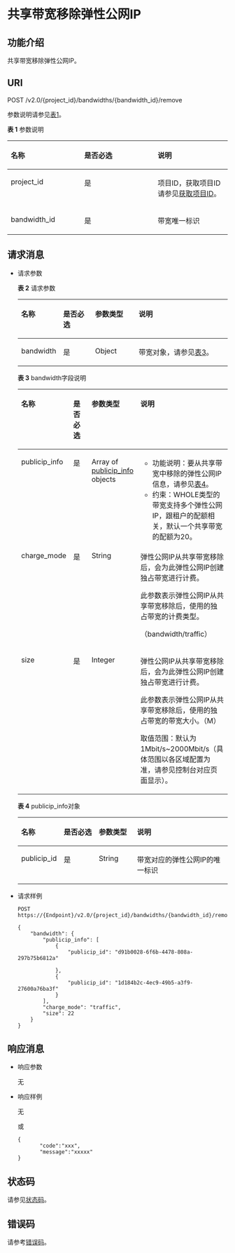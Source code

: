 # 共享带宽移除弹性公网IP<a name="eip_apisharedbandwidth_0005"></a>

## 功能介绍<a name="zh-cn_topic_0201534216_section16581154"></a>

共享带宽移除弹性公网IP。

## URI<a name="zh-cn_topic_0201534216_section15012662"></a>

POST /v2.0/\{project\_id\}/bandwidths/\{bandwidth\_id\}/remove

参数说明请参见[表1](#zh-cn_topic_0201534216_table25281875)。

**表 1**  参数说明

<a name="zh-cn_topic_0201534216_table25281875"></a>
<table><thead align="left"><tr id="zh-cn_topic_0201534216_row26712487"><th class="cellrowborder" valign="top" width="33.33333333333333%" id="mcps1.2.4.1.1"><p id="zh-cn_topic_0201534216_p16227847"><a name="zh-cn_topic_0201534216_p16227847"></a><a name="zh-cn_topic_0201534216_p16227847"></a>名称</p>
</th>
<th class="cellrowborder" valign="top" width="33.33333333333333%" id="mcps1.2.4.1.2"><p id="zh-cn_topic_0201534216_p39387211"><a name="zh-cn_topic_0201534216_p39387211"></a><a name="zh-cn_topic_0201534216_p39387211"></a>是否必选</p>
</th>
<th class="cellrowborder" valign="top" width="33.33333333333333%" id="mcps1.2.4.1.3"><p id="zh-cn_topic_0201534216_p36247516"><a name="zh-cn_topic_0201534216_p36247516"></a><a name="zh-cn_topic_0201534216_p36247516"></a>说明</p>
</th>
</tr>
</thead>
<tbody><tr id="zh-cn_topic_0201534216_row50367649"><td class="cellrowborder" valign="top" width="33.33333333333333%" headers="mcps1.2.4.1.1 "><p id="zh-cn_topic_0201534216_p53247746"><a name="zh-cn_topic_0201534216_p53247746"></a><a name="zh-cn_topic_0201534216_p53247746"></a>project_id</p>
</td>
<td class="cellrowborder" valign="top" width="33.33333333333333%" headers="mcps1.2.4.1.2 "><p id="zh-cn_topic_0201534216_p18100201"><a name="zh-cn_topic_0201534216_p18100201"></a><a name="zh-cn_topic_0201534216_p18100201"></a>是</p>
</td>
<td class="cellrowborder" valign="top" width="33.33333333333333%" headers="mcps1.2.4.1.3 "><p id="zh-cn_topic_0201534216_p10487112"><a name="zh-cn_topic_0201534216_p10487112"></a><a name="zh-cn_topic_0201534216_p10487112"></a>项目ID，获取项目ID请参见<a href="获取项目ID.md#eip_api06_0004">获取项目ID</a>。</p>
</td>
</tr>
<tr id="zh-cn_topic_0201534216_row41709209"><td class="cellrowborder" valign="top" width="33.33333333333333%" headers="mcps1.2.4.1.1 "><p id="zh-cn_topic_0201534216_p23002745"><a name="zh-cn_topic_0201534216_p23002745"></a><a name="zh-cn_topic_0201534216_p23002745"></a>bandwidth_id</p>
</td>
<td class="cellrowborder" valign="top" width="33.33333333333333%" headers="mcps1.2.4.1.2 "><p id="zh-cn_topic_0201534216_p51283066"><a name="zh-cn_topic_0201534216_p51283066"></a><a name="zh-cn_topic_0201534216_p51283066"></a>是</p>
</td>
<td class="cellrowborder" valign="top" width="33.33333333333333%" headers="mcps1.2.4.1.3 "><p id="zh-cn_topic_0201534216_p60287683"><a name="zh-cn_topic_0201534216_p60287683"></a><a name="zh-cn_topic_0201534216_p60287683"></a>带宽唯一标识</p>
</td>
</tr>
</tbody>
</table>

## 请求消息<a name="zh-cn_topic_0201534216_section896237"></a>

-   请求参数

    **表 2**  请求参数

    <a name="zh-cn_topic_0201534216_table3057854815556"></a>
    <table><thead align="left"><tr id="zh-cn_topic_0201534216_row6286666315556"><th class="cellrowborder" valign="top" width="15.409999999999998%" id="mcps1.2.5.1.1"><p id="zh-cn_topic_0201534216_p5903494715556"><a name="zh-cn_topic_0201534216_p5903494715556"></a><a name="zh-cn_topic_0201534216_p5903494715556"></a>名称</p>
    </th>
    <th class="cellrowborder" valign="top" width="15.98%" id="mcps1.2.5.1.2"><p id="zh-cn_topic_0201534216_p1710139915556"><a name="zh-cn_topic_0201534216_p1710139915556"></a><a name="zh-cn_topic_0201534216_p1710139915556"></a>是否必选</p>
    </th>
    <th class="cellrowborder" valign="top" width="21.43%" id="mcps1.2.5.1.3"><p id="zh-cn_topic_0201534216_p4303610815556"><a name="zh-cn_topic_0201534216_p4303610815556"></a><a name="zh-cn_topic_0201534216_p4303610815556"></a>参数类型</p>
    </th>
    <th class="cellrowborder" valign="top" width="47.18%" id="mcps1.2.5.1.4"><p id="zh-cn_topic_0201534216_p6337274615556"><a name="zh-cn_topic_0201534216_p6337274615556"></a><a name="zh-cn_topic_0201534216_p6337274615556"></a>说明</p>
    </th>
    </tr>
    </thead>
    <tbody><tr id="zh-cn_topic_0201534216_row3291877615556"><td class="cellrowborder" valign="top" width="15.409999999999998%" headers="mcps1.2.5.1.1 "><p id="zh-cn_topic_0201534216_p4917516615556"><a name="zh-cn_topic_0201534216_p4917516615556"></a><a name="zh-cn_topic_0201534216_p4917516615556"></a>bandwidth</p>
    </td>
    <td class="cellrowborder" valign="top" width="15.98%" headers="mcps1.2.5.1.2 "><p id="zh-cn_topic_0201534216_p2376550915556"><a name="zh-cn_topic_0201534216_p2376550915556"></a><a name="zh-cn_topic_0201534216_p2376550915556"></a>是</p>
    </td>
    <td class="cellrowborder" valign="top" width="21.43%" headers="mcps1.2.5.1.3 "><p id="zh-cn_topic_0201534216_p4595806815556"><a name="zh-cn_topic_0201534216_p4595806815556"></a><a name="zh-cn_topic_0201534216_p4595806815556"></a>Object</p>
    </td>
    <td class="cellrowborder" valign="top" width="47.18%" headers="mcps1.2.5.1.4 "><p id="zh-cn_topic_0201534216_p1610901815556"><a name="zh-cn_topic_0201534216_p1610901815556"></a><a name="zh-cn_topic_0201534216_p1610901815556"></a>带宽对象，请参见<a href="#zh-cn_topic_0201534216_table31854691">表3</a>。</p>
    </td>
    </tr>
    </tbody>
    </table>

    **表 3**  bandwidth字段说明

    <a name="zh-cn_topic_0201534216_table31854691"></a>
    <table><thead align="left"><tr id="zh-cn_topic_0201534216_row6882862"><th class="cellrowborder" valign="top" width="13.350000000000001%" id="mcps1.2.5.1.1"><p id="zh-cn_topic_0201534216_p20640979"><a name="zh-cn_topic_0201534216_p20640979"></a><a name="zh-cn_topic_0201534216_p20640979"></a>名称</p>
    </th>
    <th class="cellrowborder" valign="top" width="13.91%" id="mcps1.2.5.1.2"><p id="zh-cn_topic_0201534216_p61306625"><a name="zh-cn_topic_0201534216_p61306625"></a><a name="zh-cn_topic_0201534216_p61306625"></a>是否必选</p>
    </th>
    <th class="cellrowborder" valign="top" width="13.91%" id="mcps1.2.5.1.3"><p id="zh-cn_topic_0201534216_p5200653172316"><a name="zh-cn_topic_0201534216_p5200653172316"></a><a name="zh-cn_topic_0201534216_p5200653172316"></a>参数类型</p>
    </th>
    <th class="cellrowborder" valign="top" width="58.830000000000005%" id="mcps1.2.5.1.4"><p id="zh-cn_topic_0201534216_p66889567"><a name="zh-cn_topic_0201534216_p66889567"></a><a name="zh-cn_topic_0201534216_p66889567"></a>说明</p>
    </th>
    </tr>
    </thead>
    <tbody><tr id="zh-cn_topic_0201534216_row49345813"><td class="cellrowborder" valign="top" width="13.350000000000001%" headers="mcps1.2.5.1.1 "><p id="zh-cn_topic_0201534216_p37587916"><a name="zh-cn_topic_0201534216_p37587916"></a><a name="zh-cn_topic_0201534216_p37587916"></a>publicip_info</p>
    </td>
    <td class="cellrowborder" valign="top" width="13.91%" headers="mcps1.2.5.1.2 "><p id="zh-cn_topic_0201534216_p24722347"><a name="zh-cn_topic_0201534216_p24722347"></a><a name="zh-cn_topic_0201534216_p24722347"></a>是</p>
    </td>
    <td class="cellrowborder" valign="top" width="13.91%" headers="mcps1.2.5.1.3 "><p id="zh-cn_topic_0201534216_p18599757172316"><a name="zh-cn_topic_0201534216_p18599757172316"></a><a name="zh-cn_topic_0201534216_p18599757172316"></a>Array of <a href="#zh-cn_topic_0201534216_table30936422">publicip_info</a> objects</p>
    </td>
    <td class="cellrowborder" valign="top" width="58.830000000000005%" headers="mcps1.2.5.1.4 "><a name="zh-cn_topic_0201534216_ul290995117818"></a><a name="zh-cn_topic_0201534216_ul290995117818"></a><ul id="zh-cn_topic_0201534216_ul290995117818"><li>功能说明：要从共享带宽中移除的弹性公网IP信息，请参见<a href="#zh-cn_topic_0201534216_table30936422">表4</a>。</li><li>约束：WHOLE类型的带宽支持多个弹性公网IP，跟租户的配额相关，默认一个共享带宽的配额为20。</li></ul>
    </td>
    </tr>
    <tr id="zh-cn_topic_0201534216_row193703372412"><td class="cellrowborder" valign="top" width="13.350000000000001%" headers="mcps1.2.5.1.1 "><p id="zh-cn_topic_0201534216_p183711037154117"><a name="zh-cn_topic_0201534216_p183711037154117"></a><a name="zh-cn_topic_0201534216_p183711037154117"></a>charge_mode</p>
    </td>
    <td class="cellrowborder" valign="top" width="13.91%" headers="mcps1.2.5.1.2 "><p id="zh-cn_topic_0201534216_p17371237114118"><a name="zh-cn_topic_0201534216_p17371237114118"></a><a name="zh-cn_topic_0201534216_p17371237114118"></a>是</p>
    </td>
    <td class="cellrowborder" valign="top" width="13.91%" headers="mcps1.2.5.1.3 "><p id="zh-cn_topic_0201534216_p15371143714413"><a name="zh-cn_topic_0201534216_p15371143714413"></a><a name="zh-cn_topic_0201534216_p15371143714413"></a>String</p>
    </td>
    <td class="cellrowborder" valign="top" width="58.830000000000005%" headers="mcps1.2.5.1.4 "><p id="zh-cn_topic_0201534216_p877125719190"><a name="zh-cn_topic_0201534216_p877125719190"></a><a name="zh-cn_topic_0201534216_p877125719190"></a>弹性公网IP从共享带宽移除后，会为此弹性公网IP创建独占带宽进行计费。</p>
    <p id="zh-cn_topic_0201534216_p29217211425"><a name="zh-cn_topic_0201534216_p29217211425"></a><a name="zh-cn_topic_0201534216_p29217211425"></a>此参数表示弹性公网IP从共享带宽移除后，使用的独占带宽的计费类型。</p>
    <p id="zh-cn_topic_0201534216_p179232117423"><a name="zh-cn_topic_0201534216_p179232117423"></a><a name="zh-cn_topic_0201534216_p179232117423"></a>（bandwidth/traffic）</p>
    </td>
    </tr>
    <tr id="zh-cn_topic_0201534216_row1125210414413"><td class="cellrowborder" valign="top" width="13.350000000000001%" headers="mcps1.2.5.1.1 "><p id="zh-cn_topic_0201534216_p1425214412410"><a name="zh-cn_topic_0201534216_p1425214412410"></a><a name="zh-cn_topic_0201534216_p1425214412410"></a>size</p>
    </td>
    <td class="cellrowborder" valign="top" width="13.91%" headers="mcps1.2.5.1.2 "><p id="zh-cn_topic_0201534216_p1525210418416"><a name="zh-cn_topic_0201534216_p1525210418416"></a><a name="zh-cn_topic_0201534216_p1525210418416"></a>是</p>
    </td>
    <td class="cellrowborder" valign="top" width="13.91%" headers="mcps1.2.5.1.3 "><p id="zh-cn_topic_0201534216_p7252164114118"><a name="zh-cn_topic_0201534216_p7252164114118"></a><a name="zh-cn_topic_0201534216_p7252164114118"></a>Integer</p>
    </td>
    <td class="cellrowborder" valign="top" width="58.830000000000005%" headers="mcps1.2.5.1.4 "><p id="zh-cn_topic_0201534216_p42481825142019"><a name="zh-cn_topic_0201534216_p42481825142019"></a><a name="zh-cn_topic_0201534216_p42481825142019"></a>弹性公网IP从共享带宽移除后，会为此弹性公网IP创建独占带宽进行计费。</p>
    <p id="zh-cn_topic_0201534216_p16249725152011"><a name="zh-cn_topic_0201534216_p16249725152011"></a><a name="zh-cn_topic_0201534216_p16249725152011"></a>此参数表示弹性公网IP从共享带宽移除后，使用的独占带宽的带宽大小。（M）</p>
    <p id="zh-cn_topic_0201534216_p721494415220"><a name="zh-cn_topic_0201534216_p721494415220"></a><a name="zh-cn_topic_0201534216_p721494415220"></a>取值范围：默认为1Mbit/s~2000Mbit/s（具体范围以各区域配置为准，请参见控制台对应页面显示）。</p>
    </td>
    </tr>
    </tbody>
    </table>

    **表 4**  publicip\_info对象

    <a name="zh-cn_topic_0201534216_table30936422"></a>
    <table><thead align="left"><tr id="zh-cn_topic_0201534216_row17161430"><th class="cellrowborder" valign="top" width="13.3%" id="mcps1.2.5.1.1"><p id="zh-cn_topic_0201534216_p47898561"><a name="zh-cn_topic_0201534216_p47898561"></a><a name="zh-cn_topic_0201534216_p47898561"></a>名称</p>
    </th>
    <th class="cellrowborder" valign="top" width="18.02%" id="mcps1.2.5.1.2"><p id="zh-cn_topic_0201534216_p157089251981"><a name="zh-cn_topic_0201534216_p157089251981"></a><a name="zh-cn_topic_0201534216_p157089251981"></a>是否必选</p>
    </th>
    <th class="cellrowborder" valign="top" width="18.96%" id="mcps1.2.5.1.3"><p id="zh-cn_topic_0201534216_p2828296517154"><a name="zh-cn_topic_0201534216_p2828296517154"></a><a name="zh-cn_topic_0201534216_p2828296517154"></a>参数类型</p>
    </th>
    <th class="cellrowborder" valign="top" width="49.72%" id="mcps1.2.5.1.4"><p id="zh-cn_topic_0201534216_p58761073"><a name="zh-cn_topic_0201534216_p58761073"></a><a name="zh-cn_topic_0201534216_p58761073"></a>说明</p>
    </th>
    </tr>
    </thead>
    <tbody><tr id="zh-cn_topic_0201534216_row62026502"><td class="cellrowborder" valign="top" width="13.3%" headers="mcps1.2.5.1.1 "><p id="zh-cn_topic_0201534216_p58090788"><a name="zh-cn_topic_0201534216_p58090788"></a><a name="zh-cn_topic_0201534216_p58090788"></a>publicip_id</p>
    </td>
    <td class="cellrowborder" valign="top" width="18.02%" headers="mcps1.2.5.1.2 "><p id="zh-cn_topic_0201534216_p10708102514810"><a name="zh-cn_topic_0201534216_p10708102514810"></a><a name="zh-cn_topic_0201534216_p10708102514810"></a>是</p>
    </td>
    <td class="cellrowborder" valign="top" width="18.96%" headers="mcps1.2.5.1.3 "><p id="zh-cn_topic_0201534216_p921881117154"><a name="zh-cn_topic_0201534216_p921881117154"></a><a name="zh-cn_topic_0201534216_p921881117154"></a>String</p>
    </td>
    <td class="cellrowborder" valign="top" width="49.72%" headers="mcps1.2.5.1.4 "><p id="zh-cn_topic_0201534216_p476380"><a name="zh-cn_topic_0201534216_p476380"></a><a name="zh-cn_topic_0201534216_p476380"></a>带宽对应的弹性公网IP的唯一标识</p>
    </td>
    </tr>
    </tbody>
    </table>


-   请求样例

    ```
    POST https://{Endpoint}/v2.0/{project_id}/bandwidths/{bandwidth_id}/remove
    
    {
        "bandwidth": {
            "publicip_info": [
                {
                    "publicip_id": "d91b0028-6f6b-4478-808a-297b75b6812a"
     
                },
                {
                    "publicip_id": "1d184b2c-4ec9-49b5-a3f9-27600a76ba3f"
                }
            ],
            "charge_mode": "traffic",
            "size": 22
        }
    }
    ```


## 响应消息<a name="zh-cn_topic_0201534216_section8066134"></a>

-   响应参数

    无

-   响应样例

    无

    或

    ```
    {
           "code":"xxx",
           "message":"xxxxx"
    }
    ```


## 状态码<a name="zh-cn_topic_0201534216_section31981619"></a>

请参见[状态码](状态码.md#eip_api05_0001)。

## 错误码<a name="zh-cn_topic_0201534216_section85821649202813"></a>

请参考[错误码](错误码.md)。

